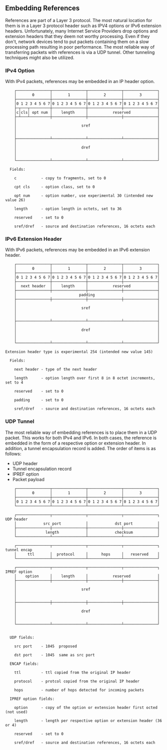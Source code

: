 ## Embedding References

References are part of a Layer 3 protocol. The most natural location for them is in a Layer 3 protocol header such as IPV4 options or IPv6 extension headers. Unfortunately, many Internet Service Providers drop options and extension headers that they deem not worthy processing. Even if they don't, network devices tend to put packets containing them on a slow processing path resulting in poor performance. The most reliable way of transferring packets with references is via a UDP tunnel. Other tunneling techniques might also be utilized.

### IPv4 Option

With IPv4 packets, references may be embedded in an IP header option.
```
    ┌───────────────┬───────────────┬───────────────┬───────────────┐
    │       0       │       1       │       2       │       3       │
    ├───────────────┼───────────────┼───────────────┼───────────────┤
    │0 1 2 3 4 5 6 7│0 1 2 3 4 5 6 7│0 1 2 3 4 5 6 7│0 1 2 3 4 5 6 7│
    ├─┬───┬─────────┼───────────────┼───────────────┼───────────────┤
    │c│cls│ opt num │    length     │           reserved            │
    ├─┴───┴─────────┼───────────────┼───────────────┼───────────────┤
    │                                                               │
    │                             sref                              │
    │                                                               │
    │                                                               │
    ├───────────────┴───────────────┴───────────────┴───────────────┤
    │                                                               │
    │                             dref                              │
    │                                                               │
    │                                                               │
    └───────────────┴───────────────┴───────────────┴───────────────┘

  Fields:

    c           - copy to fragments, set to 0

    cpt cls     - option class, set to 0

    opt num     - option number, use experimental 30 (intended new value 26)

    length      - option length in octets, set to 36

    reserved    - set to 0

    sref/dref   - source and destination references, 16 octets each
```

### IPv6 Extension Header

With IPv6 packets, references may be embedded in an IPv6 extension header.
```
    ┌───────────────┬───────────────┬───────────────┬───────────────┐
    │       0       │       1       │       2       │       3       │
    ├───────────────┼───────────────┼───────────────┼───────────────┤
    │0 1 2 3 4 5 6 7│0 1 2 3 4 5 6 7│0 1 2 3 4 5 6 7│0 1 2 3 4 5 6 7│
    ├───────────────┼───────────────┼───────────────┼───────────────┤
    │  next header  │    length     │           reserved            │
    ├───────────────┼───────────────┼───────────────┼───────────────┤
    │                            padding                            │
    ├───────────────┼───────────────┼───────────────┼───────────────┤
    │                                                               │
    │                             sref                              │
    │                                                               │
    │                                                               │
    ├───────────────┴───────────────┴───────────────┴───────────────┤
    │                                                               │
    │                             dref                              │
    │                                                               │
    │                                                               │
    └───────────────┴───────────────┴───────────────┴───────────────┘

Extension header type is experimental 254 (intended new value 145)

  Fields:

    next header - type of the next header

    length      - option length over first 8 in 8 octet increments, set to 4

    reserved    - set to 0

    padding     - set to 0

    sref/dref   - source and destination references, 16 octets each
```

### UDP Tunnel

The most reliable way of embedding references is to place them in a UDP packet. This works for both IPv4 and IPv6. In both cases, the reference is embedded in the form of a respective option or extension header. In addition, a tunnel encapsulation record is added. The order of items is as follows:

- UDP header
- Tunnel encapsulation record
- IPREF option
- Packet payload

```
    ┌───────────────┬───────────────┬───────────────┬───────────────┐
    │       0       │       1       │       2       │       3       │
    ├───────────────┼───────────────┼───────────────┼───────────────┤
    │0 1 2 3 4 5 6 7│0 1 2 3 4 5 6 7│0 1 2 3 4 5 6 7│0 1 2 3 4 5 6 7│
    └───────────────┴───────────────┴───────────────┴───────────────┘

    ┌───────────────┬───────────────┬───────────────┬───────────────┐  UDP header
    │            src port           │            dst port           │
    ├───────────────┼───────────────┼───────────────┼───────────────┤
    │             length            │            checksum           │
    └───────────────┴───────────────┴───────────────┴───────────────┘

    ┌───────────────┬───────────────┬───────────────┬───────────────┐  tunnel encap
    │     ttl       │  protocol     │      hops     │   reserved    │
    └───────────────┴───────────────┴───────────────┴───────────────┘

    ┌───────────────┬───────────────┬───────────────┬───────────────┐  IPREF option
    │    option     │    length     │           reserved            │
    ├───────────────┼───────────────┼───────────────┼───────────────┤
    │                                                               │
    │                             sref                              │
    │                                                               │
    │                                                               │
    ├───────────────┼───────────────┼───────────────┼───────────────┤
    │                                                               │
    │                             dref                              │
    │                                                               │
    │                                                               │
    └───────────────┴───────────────┴───────────────┴───────────────┘


  UDP fields:

    src port    - 1045  proposed

    dst port    - 1045  same as src port

  ENCAP fields:

    ttl         - ttl copied from the original IP header

    protocol    - protcol copied from the original IP header

    hops        - number of hops detected for incoming packets

  IPREF option fields:

    option      - copy of the option or extension header first octed (not used)

    length      - length per respective option or extension header (36 or 4)

    reserved    - set to 0

    sref/dref   - source and destination references, 16 octets each
```
